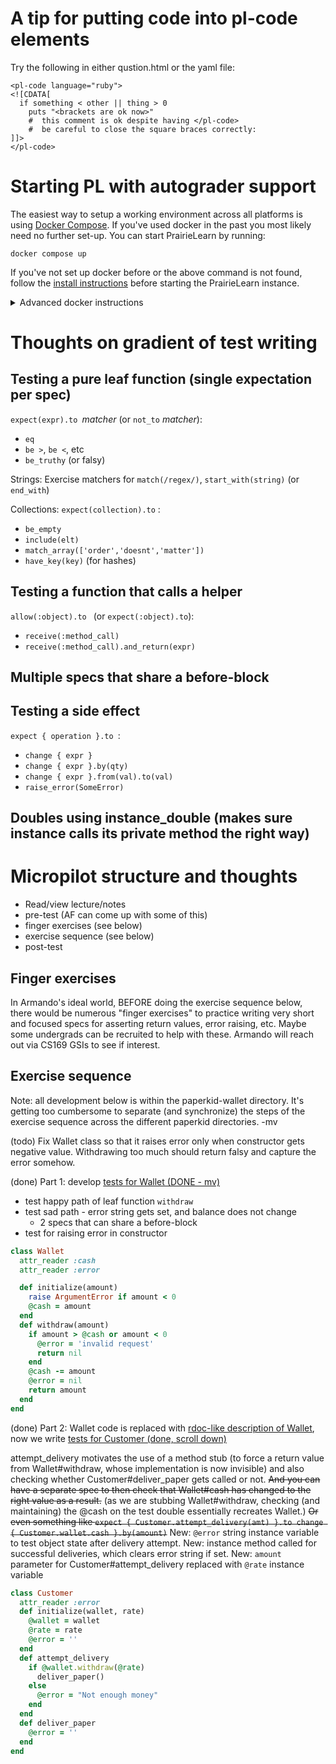 # A tip for putting code into pl-code elements

Try the following in either qustion.html or the yaml file:

```
<pl-code language="ruby">
<![CDATA[
  if something < other || thing > 0
    puts "<brackets are ok now>"
    #  this comment is ok despite having </pl-code>
    #  be careful to close the square braces correctly:
]]>
</pl-code>
```



# Starting PL with autograder support

The easiest way to setup a working environment across all platforms is using [Docker Compose](https://docs.docker.com/compose/). If you've used docker in the past you most likely need no further set-up. You can start PrairieLearn by running:
```
docker compose up
``` 

If you've not set up docker before or the above command is not found, follow the [install instructions](https://docs.docker.com/compose/install/) before starting the PrairieLearn instance. 

<details>
<summary>Advanced docker instructions</summary>
<p>
It's highly recommended to use Docker Compose to start PrairieLearn as it works on Windows(powershell, wsl & git-bash), MacOS and Linux.
If you prefer to not use Docker Compose, you can use these platform specific docker instructions. You'll still need to have [Docker](https://docs.docker.com/get-docker/) installed. 
 

### For MacOS and Linux:


```
docker run -it --rm \
    -p 3000:3000 \
    -v "/tmp/directory/for/autograder/jobqueue":"/jobs" \
    -e HOST_JOBS_DIR="/tmp/directory/for/autograder/jobqueue" \
    -v `pwd`:/course \
    -v /var/run/docker.sock:/var/run/docker.sock \
    prairielearn/prairielearn:latest
```


### For Windows in a WSL2 Enviornment:

```
docker run -it --rm \
    -p 3000:3000 \
    -v "/tmp/directory/for/autograder/jobqueue":"/jobs" \
    -e HOST_JOBS_DIR="/tmp/directory/for/autograder/jobqueue" \
    -v `pwd`:/course \
    -v /var/run/docker.sock:/var/run/docker.sock \
    --add-host=host.docker.internal:172.17.0.1 \
    prairielearn/prairielearn:latest
```


Note: This only works in a WSL2 environment, as docker in powershell has it's quirks. You can find more information about it in the 	[PrairieLearn docs](https://prairielearn.readthedocs.io/en/latest/externalGrading/#windows-errors-and-quirks).
</details>


# Thoughts on gradient of test writing

## Testing a pure leaf function (single expectation per spec)

`expect(expr).to `_matcher_  (or `not_to` _matcher_):
* `eq`
* `be >`, `be <`, etc
* `be_truthy` (or falsy)

Strings: Exercise matchers for `match(/regex/)`, `start_with(string)` (or
`end_with`)

Collections: `expect(collection).to` :
*  `be_empty`
* `include(elt)`
* `match_array(['order','doesnt','matter'])`
* `have_key(key)` (for hashes)

## Testing a function that calls a helper

`allow(:object).to ` (or `expect(:object).to`):
* `receive(:method_call)`
* `receive(:method_call).and_return(expr)`

## Multiple specs that share a before-block

## Testing a side effect

`expect { operation }.to `:
* `change { expr }`
* `change { expr }.by(qty)`
* `change { expr }.from(val).to(val)`
* `raise_error(SomeError)`

## Doubles using instance_double (makes sure instance calls its private method the right way)


# Micropilot structure and thoughts

- Read/view lecture/notes
- pre-test (AF can come up with some of this)
- finger exercises (see below)
- exercise sequence (see below)
- post-test 

## Finger exercises

In Armando's ideal world, BEFORE doing the exercise sequence below,
there would be numerous "finger exercises" to practice writing very
short and focused specs for asserting return values, error raising,
etc.  Maybe some undergrads can be recruited to help with these.
Armando will reach out via CS169 GSIs to see if interest.

## Exercise sequence

Note: all development below is within the paperkid-wallet directory. It's getting too cumbersome to separate (and synchronize) the steps of the exercise sequence across the different paperkid directories. -mv 

(todo) Fix Wallet class so that it raises error only when constructor gets
negative value. Withdrawing too much should return falsy and capture the error somehow.

(done) Part 1:  develop [tests for Wallet (DONE - mv)](https://github.com/ace-lab/pl-ucb-rspec-fpp-research/blob/main/questions/pl-faded-parsons-examples/paperkid/paperkid-wallet/app/spec/funcs_spec.rb)

- test happy path of leaf function `withdraw`
- test sad path - error string gets set, and balance does not change 
   - 2 specs that can share a before-block
- test for raising error in constructor


```ruby
class Wallet
  attr_reader :cash
  attr_reader :error

  def initialize(amount)
    raise ArgumentError if amount < 0
    @cash = amount
  end
  def withdraw(amount)
    if amount > @cash or amount < 0 
      @error = 'invalid request'
      return nil
    end
    @cash -= amount
    @error = nil
    return amount
  end
end
```

(done) Part 2: Wallet code is replaced with [rdoc-like description of Wallet](https://github.com/ace-lab/pl-ucb-rspec-fpp-research/blob/main/questions/pl-faded-parsons-examples/paperkid/paperkid-wallet/app/funcs.rb),
now we write [tests for Customer (done, scroll down)](https://github.com/ace-lab/pl-ucb-rspec-fpp-research/blob/main/questions/pl-faded-parsons-examples/paperkid/paperkid-wallet/app/spec/funcs_spec.rb)


attempt_delivery motivates the use of a method stub (to force a return value from
Wallet#withdraw, whose implementation is now invisible) and also checking whether
Customer#deliver_paper gets called or not.  ~~And you can have a separate spec to then
check that Wallet#cash has changed to the right value as a result.~~ (as we are stubbing
Wallet#withdraw, checking (and maintaining) the @cash on the test double essentially recreates Wallet.)
~~Or even something like
`expect { Customer.attempt_delivery(amt) }.to change { Customer.wallet.cash }.by(amount)`~~
New: `@error` string instance variable to test object state after delivery attempt.
New: instance method called for successful deliveries, which clears error string if set.
New: `amount` parameter for Customer#attempt_delivery replaced with `@rate` instance variable

```ruby
class Customer
  attr_reader :error
  def initialize(wallet, rate)
    @wallet = wallet
    @rate = rate
    @error = ''
  end
  def attempt_delivery
    if @wallet.withdraw(@rate)
      deliver_paper()
    else
      @error = "Not enough money"
    end
  end
  def deliver_paper
    @error = ''
  end
end
```

